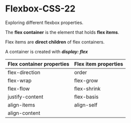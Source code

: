 # Flexbox-CSS-22

Exploring different flexbox properties.

The **flex container** is the element that holds **flex items**.

Flex items are **direct children** of flex containers. 

A container is created with **_display: flex_**


|**Flex container properties**|**Flex item properties**|
|--------|--------|
|    flex-direction    |    order    |
|    flex-wrap    |    flex-grow    |
|    flex-flow    |    flex-shrink    |
|    justify-content    |    flex-basis    |
|    align-items    |    align-self    |
|    align-content    |       |
